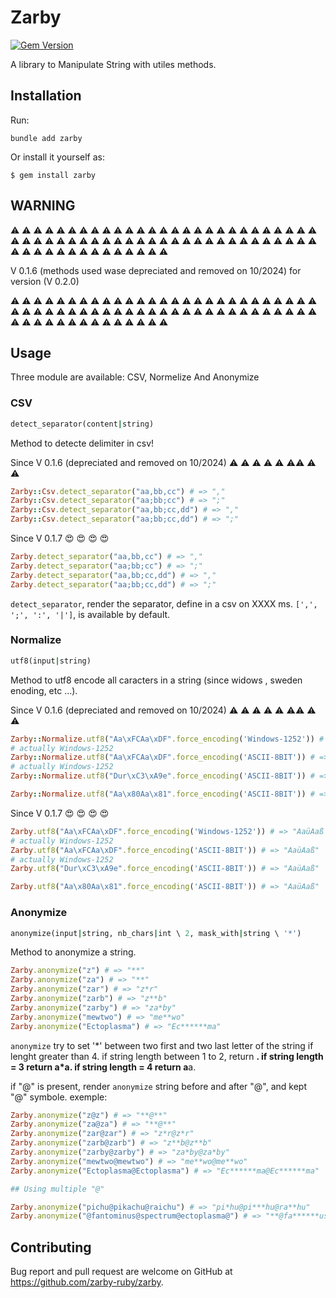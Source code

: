 # Zarby

[![Gem Version](https://badge.fury.io/rb/zarby.svg)](http://badge.fury.io/rb/zarby)

A library to Manipulate String with utiles methods.

## Installation

Run:

    bundle add zarby

Or install it yourself as:

    $ gem install zarby

## WARNING
:warning: :warning: :warning: :warning: :warning: :warning: :warning: :warning: :warning: :warning: :warning: :warning: :warning: :warning: :warning: :warning: :warning: :warning: :warning: :warning: :warning: :warning: :warning: :warning: :warning: :warning: :warning: :warning: :warning: :warning: :warning: :warning: :warning: :warning: :warning: :warning: :warning: :warning: :warning: :warning: :warning: :warning: :warning: :warning: :warning: :warning: :warning: :warning: :warning: :warning: :warning: :warning: :warning: :warning: :warning: :warning: :warning: :warning: :warning: :warning: :warning: :warning: :warning: :warning: :warning: :warning: :warning: :warning:


V 0.1.6 (methods used wase depreciated and removed on 10/2024) for version (V 0.2.0)


:warning: :warning: :warning: :warning: :warning: :warning: :warning: :warning: :warning: :warning: :warning: :warning: :warning: :warning: :warning: :warning: :warning: :warning: :warning: :warning: :warning: :warning: :warning: :warning: :warning: :warning: :warning: :warning: :warning: :warning: :warning: :warning: :warning: :warning: :warning: :warning: :warning: :warning: :warning: :warning: :warning: :warning: :warning: :warning: :warning: :warning: :warning: :warning: :warning: :warning: :warning: :warning: :warning: :warning: :warning: :warning: :warning: :warning: :warning: :warning: :warning: :warning: :warning: :warning: :warning: :warning: :warning: :warning:

## Usage

Three module are available: CSV, Normelize And Anonymize

### CSV

```ruby
detect_separator(content|string)
```

Method to detecte delimiter in csv!

Since V 0.1.6 (depreciated and removed on 10/2024) :warning: :warning: :warning: :warning: :warning: :warning::warning: :warning: :warning:

```ruby
Zarby::Csv.detect_separator("aa,bb,cc") # => ","
Zarby::Csv.detect_separator("aa;bb;cc") # => ";"
Zarby::Csv.detect_separator("aa,bb;cc,dd") # => ","
Zarby::Csv.detect_separator("aa;bb;cc,dd") # => ";"
```
Since V 0.1.7 :heart_eyes: :heart_eyes: :heart_eyes: :heart_eyes:

```ruby
Zarby.detect_separator("aa,bb,cc") # => ","
Zarby.detect_separator("aa;bb;cc") # => ";"
Zarby.detect_separator("aa,bb;cc,dd") # => ","
Zarby.detect_separator("aa;bb;cc,dd") # => ";"
```

`detect_separator`, render the separator, define in a csv on XXXX ms.
`[',', ';', ':', '|']`, is available by default.

### Normalize

```ruby
utf8(input|string)
```

Method to utf8 encode all caracters in a string (since widows , sweden enoding, etc ...).

Since V 0.1.6 (depreciated and removed on 10/2024) :warning: :warning: :warning: :warning: :warning: :warning::warning: :warning: :warning:

```ruby
Zarby::Normalize.utf8("Aa\xFCAa\xDF".force_encoding('Windows-1252')) # => "AaüAaß
# actually Windows-1252
Zarby::Normalize.utf8("Aa\xFCAa\xDF".force_encoding('ASCII-8BIT')) # => "AaüAaß"
# actually Windows-1252
Zarby::Normalize.utf8("Dur\xC3\xA9e".force_encoding('ASCII-8BIT')) # => "AaüAaß"

Zarby::Normalize.utf8("Aa\x80Aa\x81".force_encoding('ASCII-8BIT')) # => "AaüAaß"

```

Since V 0.1.7 :heart_eyes: :heart_eyes: :heart_eyes: :heart_eyes:

```ruby
Zarby.utf8("Aa\xFCAa\xDF".force_encoding('Windows-1252')) # => "AaüAaß
# actually Windows-1252
Zarby.utf8("Aa\xFCAa\xDF".force_encoding('ASCII-8BIT')) # => "AaüAaß"
# actually Windows-1252
Zarby.utf8("Dur\xC3\xA9e".force_encoding('ASCII-8BIT')) # => "AaüAaß"

Zarby.utf8("Aa\x80Aa\x81".force_encoding('ASCII-8BIT')) # => "AaüAaß"

```

### Anonymize

```ruby
anonymize(input|string, nb_chars|int \ 2, mask_with|string \ '*')
```

Method to anonymize a string.

```ruby
Zarby.anonymize("z") # => "**"
Zarby.anonymize("za") # => "**"
Zarby.anonymize("zar") # => "z*r"
Zarby.anonymize("zarb") # => "z**b"
Zarby.anonymize("zarby") # => "za*by"
Zarby.anonymize("mewtwo") # => "me**wo"
Zarby.anonymize("Ectoplasma") # => "Ec******ma"
```

`anonymize` try to set '\*' between two first and two last letter of the string if lenght greater than 4.
if string length between 1 to 2, return **.
if string length = 3 return a*a.
if string length = 4 return a**a.

if "@" is present, render `anonymize` string before and after "@", and kept "@" symbole.
exemple:

```ruby
Zarby.anonymize("z@z") # => "**@**"
Zarby.anonymize("za@za") # => "**@**"
Zarby.anonymize("zar@zar") # => "z*r@z*r"
Zarby.anonymize("zarb@zarb") # => "z**b@z**b"
Zarby.anonymize("zarby@zarby") # => "za*by@za*by"
Zarby.anonymize("mewtwo@mewtwo") # => "me**wo@me**wo"
Zarby.anonymize("Ectoplasma@Ectoplasma") # => "Ec******ma@Ec******ma"

## Using multiple "@"

Zarby.anonymize("pichu@pikachu@raichu") # => "pi*hu@pi***hu@ra**hu"
Zarby.anonymize("@fantominus@spectrum@ectoplasma@") # => "**@fa******us@sp****um@ec******ma"
```

## Contributing

Bug report and pull request are welcome on GitHub at https://github.com/zarby-ruby/zarby.
